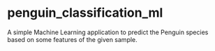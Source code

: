 # penguin_classification_ml
A simple Machine Learning application to predict the Penguin species based on some features of the given sample.
